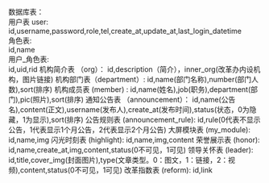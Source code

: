 数据库表：  
    用户表 user:  
        id,username,password,role,tel,create_at,update_at,last_login_datetime  
            角色表:  
                id,name  
            用户_角色表:  
                id,uid,rid
    机构简介表 （org）：
        id,description（简介），inner_org(改革办内设机构，图片链接)
    机构部门表（department）:
        id,name(部门名称),number(部门人数),sort(排序)
    机构成员表 (member) :
        id,name(姓名),job(职务),department(部门),pic(照片),sort(排序)
    通知公告表 （announcement）：
        id,name(公告名),content(正文),username(发布人),create_at(发布时间),status(状态，0为隐藏，1为显示),sort(排序)
    公告规则表 (announcement_rule):
        id,rule(0代表不显示公告，1代表显示1个月公告，2代表显示2个月公告)
    大屏模块表 (my_module):
        id,name,img
    闪光时刻表 (highlight):
        id,name,img,content
    荣誉展示表 (honor):
        id,name,create_at,img,content,status(0不可见，1可见)
    领导关怀表 (leader):
        id,title,cover_img(封面图片),type(文章类型。0：图文，1：链接，2：视频),content,status(0不可见，1可见)
    改革指数表 (reform):
        id,link
